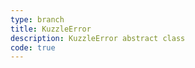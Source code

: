 ```yaml
---
type: branch
title: KuzzleError
description: KuzzleError abstract class
code: true
---
```

<RedirectToFirstChild />
